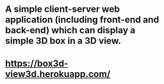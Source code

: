 # A simple client-server web application (including front-end and back-end) which can display a simple 3D box in a 3D view.

# https://box3d-view3d.herokuapp.com/
